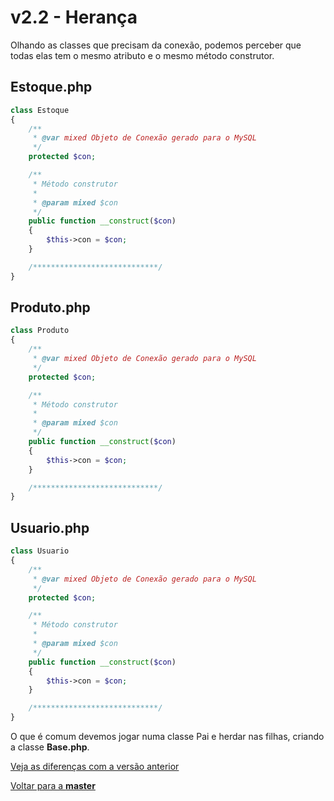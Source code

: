 # v2.2 - Herança

Olhando as classes que precisam da conexão, podemos perceber que todas elas tem o mesmo atributo e o mesmo método construtor. 

## Estoque.php

```php
class Estoque
{
	/**
	 * @var mixed Objeto de Conexão gerado para o MySQL
	 */
	protected $con;

	/**
	 * Método construtor
	 *
	 * @param mixed $con
	 */
	public function __construct($con)
	{
		$this->con = $con;
	}

	/****************************/
}
```

## Produto.php

```php
class Produto
{
	/**
	 * @var mixed Objeto de Conexão gerado para o MySQL
	 */
	protected $con;

	/**
	 * Método construtor
	 *
	 * @param mixed $con
	 */
	public function __construct($con)
	{
		$this->con = $con;
	}

	/****************************/
}
```

## Usuario.php

```php
class Usuario
{
	/**
	 * @var mixed Objeto de Conexão gerado para o MySQL
	 */
	protected $con;

	/**
	 * Método construtor
	 *
	 * @param mixed $con
	 */
	public function __construct($con)
	{
		$this->con = $con;
	}

	/****************************/
}
```

O que é comum devemos jogar numa classe Pai e herdar nas filhas, criando a classe **Base.php**.

[Veja as diferenças com a versão anterior](https://github.com/gjunior-tray/estoque/compare/v2.1...v2.2?expand=1)

[Voltar para a **master**](https://github.com/gjunior-tray/estoque/tree/master)